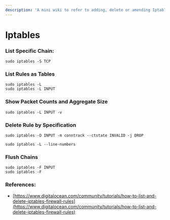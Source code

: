 ```yaml
---
description: 'A mini wiki to refer to adding, delete or amending Iptables rules'
---
```


# Iptables

### List Specific Chain:

```text
sudo iptables -S TCP
```

### List Rules as Tables

```text
sudo iptables -L
sudo iptables -L INPUT
```

### Show Packet Counts and Aggregate Size

```text
sudo iptables -L INPUT -v
```

### Delete Rule by Specification

```text
sudo iptables -D INPUT -m conntrack --ctstate INVALID -j DROP
```

```text
sudo iptables -L --line-numbers
```

### Flush Chains

```text
sudo iptables -F INPUT
sudo iptables -F

```

### References:

* [https://www.digitalocean.com/community/tutorials/how-to-list-and-delete-iptables-firewall-rules](https://www.digitalocean.com/community/tutorials/how-to-list-and-delete-iptables-firewall-rules)

